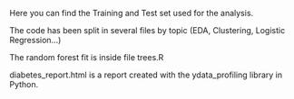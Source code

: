 Here you can find the Training and Test set used for the analysis.

The code has been split in several files by topic (EDA, Clustering, Logistic Regression...) 

The random forest fit is inside file trees.R

diabetes_report.html is a report created with the ydata_profiling library in Python.
